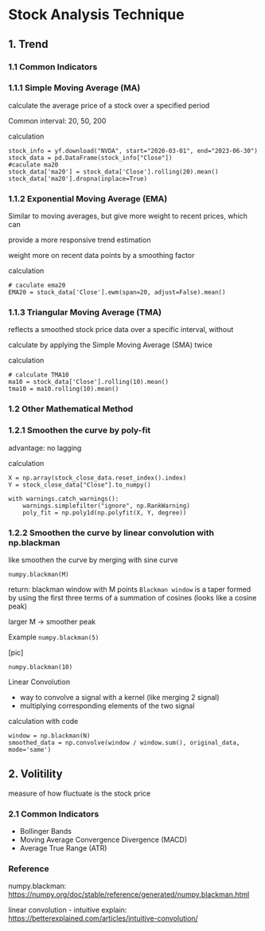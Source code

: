 # Stock Analysis Technique

## 1. Trend
### 1.1 Common Indicators
### 1.1.1 Simple Moving Average (MA)

calculate the average price of a stock over a specified period

Common interval: 20, 50, 200

calculation
```
stock_info = yf.download("NVDA", start="2020-03-01", end="2023-06-30")
stock_data = pd.DataFrame(stock_info["Close"])
#caculate ma20
stock_data['ma20'] = stock_data['Close'].rolling(20).mean()
stock_data['ma20'].dropna(inplace=True)
```


### 1.1.2 Exponential Moving Average (EMA)

Similar to moving averages, but give more weight to recent prices, which can 

provide a more responsive trend estimation

weight more on recent data points by a smoothing factor

calculation

```
# caculate ema20
EMA20 = stock_data['Close'].ewm(span=20, adjust=False).mean()
```

### 1.1.3 Triangular Moving Average (TMA)

reflects a smoothed stock price data over a specific interval, without 


calculate by applying the Simple Moving Average (SMA) twice

calculation

```
# calculate TMA10
ma10 = stock_data['Close'].rolling(10).mean()
tma10 = ma10.rolling(10).mean()
```

### 1.2 Other Mathematical Method
### 1.2.1 Smoothen the curve by poly-fit

advantage: no lagging

calculation

```
X = np.array(stock_close_data.reset_index().index)
Y = stock_close_data["Close"].to_numpy()

with warnings.catch_warnings():
    warnings.simplefilter("ignore", np.RankWarning)
    poly_fit = np.poly1d(np.polyfit(X, Y, degree))
```

### 1.2.2 Smoothen the curve by linear convolution with np.blackman

like smoothen the curve by merging with sine curve

`numpy.blackman(M)`


return: blackman window with M points
`Blackman window` is a taper formed by using the first three terms of a summation of cosines (looks like a cosine peak)

larger M -> smoother peak

Example
`numpy.blackman(5)`

[pic]

`numpy.blackman(10)`

Linear Convolution

- way to convolve a signal with a kernel (like merging 2 signal)
- multiplying corresponding elements of the two signal

calculation with code
```
window = np.blackman(N)
smoothed_data = np.convolve(window / window.sum(), original_data, mode='same')

```

## 2. Volitility

measure of how fluctuate is the stock price

### 2.1 Common Indicators

- Bollinger Bands
- Moving Average Convergence Divergence (MACD)
- Average True Range (ATR)


### Reference

numpy.blackman: https://numpy.org/doc/stable/reference/generated/numpy.blackman.html

linear convolution - intuitive explain: https://betterexplained.com/articles/intuitive-convolution/

